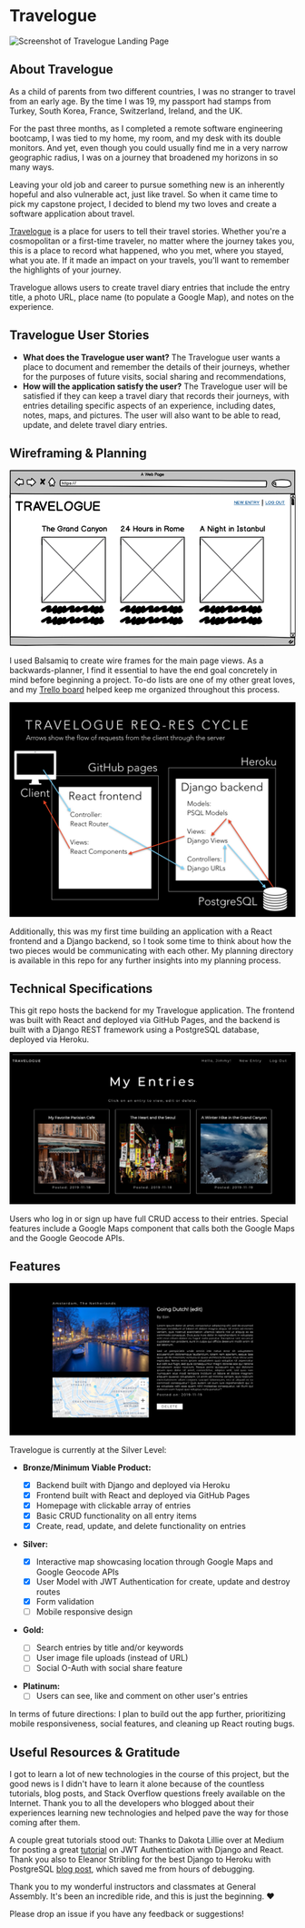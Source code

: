 # Travelogue

![Screenshot of Travelogue Landing Page](Planning/Screenshots/travelogue_login.png)

## About Travelogue

As a child of parents from two different countries, I was no stranger to travel from an early age. By the time I was 19, my passport had stamps from Turkey, South Korea, France, Switzerland, Ireland, and the UK.

For the past three months, as I completed a remote software engineering bootcamp, I was tied to my home, my room, and my desk with its double monitors. And yet, even though you could usually find me in a very narrow geographic radius, I was on a journey that broadened my horizons in so many ways.

Leaving your old job and career to pursue something new is an inherently hopeful and also vulnerable act, just like travel. So when it came time to pick my capstone project, I decided to blend my two loves and create a software application about travel.

[Travelogue](https://esin87.github.io/travelogue/) is a place for users to tell their travel stories. Whether you're a cosmopolitan or a first-time traveler, no matter where the journey takes you, this is a place to record what happened, who you met, where you stayed, what you ate. If it made an impact on your travels, you'll want to remember the highlights of your journey.

Travelogue allows users to create travel diary entries that include the entry title, a photo URL, place name (to populate a Google Map), and notes on the experience.

## Travelogue User Stories

-   **What does the Travelogue user want?** The Travelogue user wants a place to document and remember the details of their journeys, whether for the purposes of future visits, social sharing and recommendations,
-   **How will the application satisfy the user?** The Travelogue user will be satisfied if they can keep a travel diary that records their journeys, with entries detailing specific aspects of an experience, including dates, notes, maps, and pictures. The user will also want to be able to read, update, and delete travel diary entries.

## Wireframing & Planning

![Screenshot of home page wireframe](Planning/TRAVELOGUE_WIREFRAMES/User_Home.png)

I used Balsamiq to create wire frames for the main page views. As a backwards-planner, I find it essential to have the end goal concretely in mind before beginning a project. To-do lists are one of my other great loves, and my [Trello board](https://trello.com/b/jcfMg5Mh/travelogue) helped keep me organized throughout this process.

![Screenshot of req-res cycles](Planning/Travelogue_Planning_Slides/Travelogue_Planning_Slides.014.jpeg)

Additionally, this was my first time building an application with a React frontend and a Django backend, so I took some time to think about how the two pieces would be communicating with each other. My planning directory is available in this repo for any further insights into my planning process.

## Technical Specifications

This git repo hosts the backend for my Travelogue application. The frontend was built with React and deployed via GitHub Pages, and the backend is built with a Django REST framework using a PostgreSQL database, deployed via Heroku.

![Screenshot of Travelogue Home page](Planning/Screenshots/travelogue_home.png)

Users who log in or sign up have full CRUD access to their entries. Special features include a Google Maps component that calls both the Google Maps and the Google Geocode APIs.

## Features

![Screenshot of Entry Detail page](Planning/Screenshots/travelogue_entrydetail.png)

Travelogue is currently at the Silver Level:

-   **Bronze/Minimum Viable Product:**

    -   [x] Backend built with Django and deployed via Heroku
    -   [x] Frontend built with React and deployed via GitHub Pages
    -   [x] Homepage with clickable array of entries
    -   [x] Basic CRUD functionality on all entry items
    -   [x] Create, read, update, and delete functionality on entries

-   **Silver:**

    -   [x] Interactive map showcasing location through Google Maps and Google Geocode APIs
    -   [x] User Model with JWT Authentication for create, update and destroy routes
    -   [x] Form validation
    -   [ ] Mobile responsive design

*   **Gold:**

    -   [ ] Search entries by title and/or keywords
    -   [ ] User image file uploads (instead of URL)
    -   [ ] Social O-Auth with social share feature

-   **Platinum:**
    -   [ ] Users can see, like and comment on other user's entries

In terms of future directions: I plan to build out the app further, prioritizing mobile responsiveness, social features, and cleaning up React routing bugs.

## Useful Resources & Gratitude

I got to learn a lot of new technologies in the course of this project, but the good news is I didn't have to learn it alone because of the countless tutorials, blog posts, and Stack Overflow questions freely available on the Internet. Thank you to all the developers who blogged about their experiences learning new technologies and helped pave the way for those coming after them.

A couple great tutorials stood out: Thanks to Dakota Lillie over at Medium for posting a great [tutorial](https://medium.com/@dakota.lillie/django-react-jwt-authentication-5015ee00ef9a) on JWT Authentication with Django and React. Thank you also to Eleanor Stribling for the best Django to Heroku with PostgreSQL [blog post](https://medium.com/agatha-codes/9-straightforward-steps-for-deploying-your-django-app-with-heroku-82b952652fb4), which saved me from hours of debugging.

Thank you to my wonderful instructors and classmates at General Assembly. It's been an incredible ride, and this is just the beginning. &hearts;

Please drop an issue if you have any feedback or suggestions!
